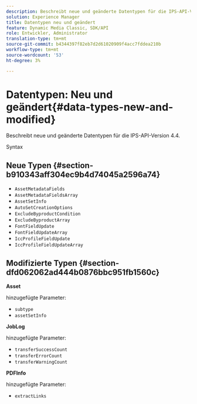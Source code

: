 ```yaml
---
description: Beschreibt neue und geänderte Datentypen für die IPS-API-Version 4.4.
solution: Experience Manager
title: Datentypen neu und geändert
feature: Dynamic Media Classic, SDK/API
role: Entwickler, Administrator
translation-type: tm+mt
source-git-commit: b4344397f82eb7d2d61020909f4acc7fddea210b
workflow-type: tm+mt
source-wordcount: '53'
ht-degree: 3%

---
```


# Datentypen: Neu und geändert{#data-types-new-and-modified}

Beschreibt neue und geänderte Datentypen für die IPS-API-Version 4.4.

Syntax

## Neue Typen {#section-b910343aff304ec9b4d74045a2596a74}

* `AssetMetadataFields`
* `AssetMetadataFieldsArray`
* `AssetSetInfo`
* `AutoSetCreationOptions`
* `ExcludeByproductCondition`
* `ExcludeByproductArray`
* `FontFieldUpdate`
* `FontFieldUpdateArray`
* `IccProfileFieldUpdate`
* `IccProfileFieldUpdateArray`

## Modifizierte Typen {#section-dfd062062ad444b0876bbc951fb1560c}

**Asset**

hinzugefügte Parameter:

* `subtype`
* `assetSetInfo`

**JobLog**

hinzugefügte Parameter:

* `transferSuccessCount`
* `transferErrorCount`
* `transferWarningCount`

**PDFInfo**

hinzugefügte Parameter:

* `extractLinks`
